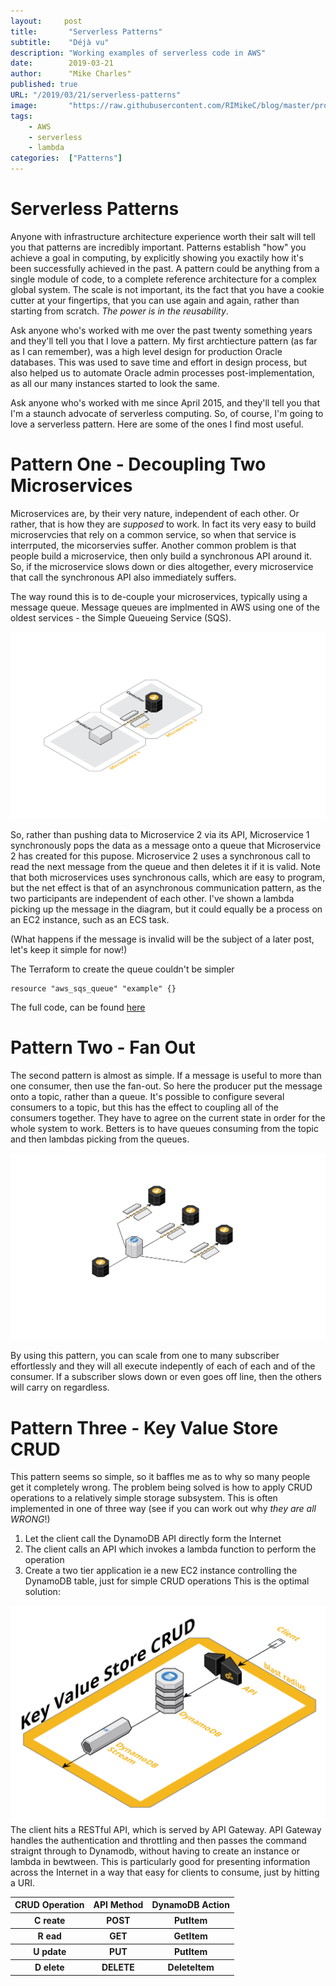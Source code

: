 ```yaml
---
layout:		post
title:       "Serverless Patterns"
subtitle:    "Déjà vu"
description: "Working examples of serverless code in AWS"
date:        2019-03-21
author:      "Mike Charles"
published: true
URL: "/2019/03/21/serverless-patterns"
image:       "https://raw.githubusercontent.com/RIMikeC/blog/master/prod/images/rockies.jpg"
tags:
    - AWS
    - serverless
    - lambda
categories:  ["Patterns"]
---
```


# Serverless Patterns

Anyone with infrastructure architecture experience worth their salt will tell you that patterns are incredibly important. Patterns establish "how" you achieve a goal in computing, by explicitly showing you exactily how it's been successfully achieved in the past.
A pattern could be anything from a single module of code, to a complete reference architecture for a complex global system. The scale is not important, its the fact that you have a cookie cutter at your fingertips, that you can use again and again, rather than starting from scratch. *The power is in the reusability*.

Ask anyone who's worked with me over the past twenty something years and they'll tell you that I love a pattern. My first archtiecture pattern (as far as I can remember), was a high level design for production Oracle databases. This was used to save time and effort in design process, but also helped us to automate Oracle admin processes post-implementation, as all our many instances started to look the same.

Ask anyone who's worked with me since April 2015, and they'll tell you that I'm a staunch advocate of serverless computing. So, of course, I'm going to love a serverless pattern. Here are some of the ones I find most useful.

# Pattern One - Decoupling Two Microservices
Microservices are, by their very nature, independent of each other. Or rather, that is how they are *supposed* to work. In fact its very easy to build microservcies that rely on a common service, so when that service is interrputed, the micorservies suffer. Another common problem is that people build a microservice, then only build a synchronous API around it. So, if the microservice slows down or dies altogether, every microservice that call the synchronous API also immediately suffers.

The way round this is to de-couple your microservices, typically using a message queue. Message queues are implmented in AWS using one of the oldest services - the Simple Queueing Service (SQS).

![async](https://raw.githubusercontent.com/RIMikeC/blog/master/prod/images/asyncmsg.png)

So, rather than pushing data to Microservice 2 via its API, Microservice 1 synchronously pops the data as a message onto a queue that Microservice 2 has created for this pupose. Microservice 2 uses a synchronous call to read the next message from the queue and then deletes it if it is valid. Note that both microservices uses synchronous calls, which are easy to program, but the net effect is that of an asynchronous communication pattern, as the two participants are independent of each other. I've shown a lambda picking up the message in the diagram, but it could equally be a process on an EC2 instance, such as an ECS task.

(What happens if the message is invalid will be the subject of a later post, let's keep it simple for now!)

The Terraform to create the queue couldn't be simpler

````hcl
resource "aws_sqs_queue" "example" {}
````

The full code, can be found [here](https://github.com/RIMikeC/patterns)


# Pattern Two - Fan Out
The second pattern is almost as simple. If a message is useful to more than one consumer, then use the fan-out. So here the producer put the message onto a topic, rather than a queue. It's possible to configure several consumers to a topic, but this has the effect to coupling all of the consumers together. They have to agree on the current state in order for the whole system to work. Betters is to have queues consuming from the topic and then lambdas picking from the queues.


![fanout](https://raw.githubusercontent.com/RIMikeC/blog/master/prod/images/fanout.png)

By using this pattern, you can scale from one to  many subscriber effortlessly and they will all execute indepently of each of each and of the consumer. If a subscriber slows down or even goes off line, then the others will carry on regardless.

# Pattern Three - Key Value Store CRUD

This pattern seems so simple, so it baffles me as to why so many people get it completely wrong. The problem being solved is how to apply CRUD operations to a relatively simple storage subsystem. 
This is often implemented in one of three way (see if you can work out why *they are all WRONG*!)
1. Let the client call the DynamoDB API directly form the Internet
1. The client calls an API which invokes a lambda function to perform the operation
1. Create a two tier application ie a new EC2 instance controlling the DynamoDB table, just for simple CRUD operations
This is the optimal solution:

![CRUD](https://raw.githubusercontent.com/RIMikeC/blog/master/prod/images/keyvaluecrud.png)
The client hits a RESTful API, which is served by API Gateway. API Gateway handles the authentication and throttling and then passes the command straignt through to Dynamodb, without having to create an instance or lambda in bewtween. This is particularly good for presenting information across the Internet in a way that easy for clients to consume, just by hitting a URI.

<table>
 <tr>
  <th>CRUD Operation</th>
  <th>API Method</th>
  <th>DynamoDB Action</th>
 </tr>
 <tr>
  <th>C reate</th>
  <th>POST</th>
  <th>PutItem</th>
 </tr>
 <tr>
  <th>R ead</th>
  <th>GET</th>
  <th>GetItem</th>
 </tr>
 <tr>
  <th>U pdate</th>
  <th>PUT</th>
  <th>PutItem</th>
 </tr>
 <tr>
  <th>D elete</th>
  <th>DELETE</th>
  <th>DeleteItem</th>
 </tr>
</table>

